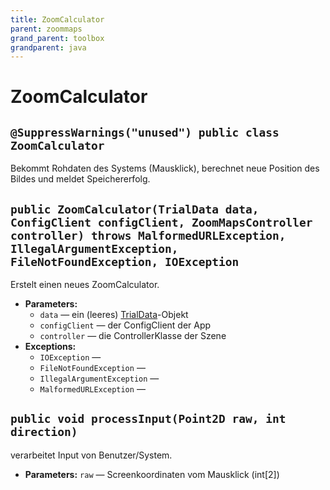 ```yaml
---
title: ZoomCalculator
parent: zoommaps
grand_parent: toolbox
grandparent: java
---
```


# ZoomCalculator


## `@SuppressWarnings("unused") public class ZoomCalculator`

Bekommt Rohdaten des Systems (Mausklick), berechnet neue Position des Bildes und meldet Speichererfolg.

## `public ZoomCalculator(TrialData data, ConfigClient configClient, ZoomMapsController controller) throws MalformedURLException, IllegalArgumentException, FileNotFoundException, IOException`

Erstelt einen neues ZoomCalculator.

 * **Parameters:**
   * `data` — ein (leeres) [TrialData](util/data/TrialData.md)-Objekt
   * `configClient` — der ConfigClient der App
   * `controller` — die ControllerKlasse der Szene
 * **Exceptions:**
   * `IOException` — 
   * `FileNotFoundException` — 
   * `IllegalArgumentException` — 
   * `MalformedURLException` — 

## `public void processInput(Point2D raw, int direction)`

verarbeitet Input von Benutzer/System.

 * **Parameters:** `raw` — Screenkoordinaten vom Mausklick (int[2])
